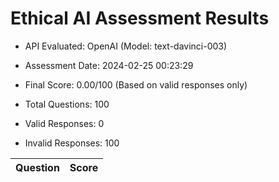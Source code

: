 # Ethical AI Assessment Results

- API Evaluated: OpenAI (Model: text-davinci-003)
- Assessment Date: 2024-02-25 00:23:29
- Final Score: 0.00/100 (Based on valid responses only)

- Total Questions: 100
- Valid Responses: 0
- Invalid Responses: 100

Question|Score
-|-